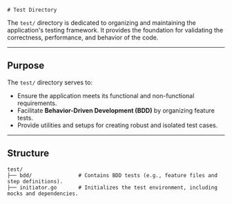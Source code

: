     # Test Directory

The `test/` directory is dedicated to organizing and maintaining the application's testing framework. It provides the foundation for validating the correctness, performance, and behavior of the code.

---

## Purpose

The `test/` directory serves to:
- Ensure the application meets its functional and non-functional requirements.
- Facilitate **Behavior-Driven Development (BDD)** by organizing feature tests.
- Provide utilities and setups for creating robust and isolated test cases.

---

## Structure

```plaintext
test/
├── bdd/               # Contains BDD tests (e.g., feature files and step definitions).
├── initiator.go       # Initializes the test environment, including mocks and dependencies.
